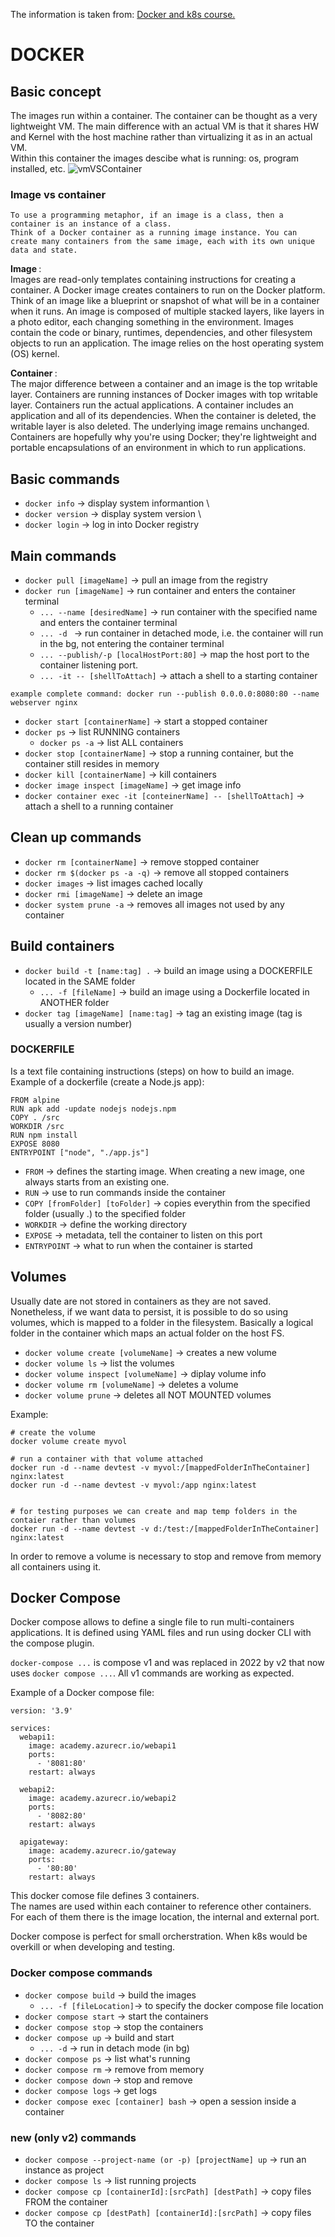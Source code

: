 The information is taken from: [Docker and k8s course.](https://www.youtube.com/watch?v=kTp5xUtcalw&t=1724s&ab_channel=freeCodeCamp.org)
# DOCKER 
## Basic concept 
The images run within a container. The container can be thought as a very lightweight VM. The main difference with an actual VM is that it shares HW and Kernel with the host machine rather than virtualizing it as in an actual VM. \
Within this container the images descibe what is running: os, program installed, etc.
![vmVSContainer](images/containerVSvm.png)

### Image vs container
```
To use a programming metaphor, if an image is a class, then a container is an instance of a class.
Think of a Docker container as a running image instance. You can create many containers from the same image, each with its own unique data and state.
```
<strong> Image </strong>:  
Images are read-only templates containing instructions for creating a container. A Docker image creates containers to run on the Docker platform.
Think of an image like a blueprint or snapshot of what will be in a container when it runs.
An image is composed of multiple stacked layers, like layers in a photo editor, each changing something in the environment. Images contain the code or binary, runtimes, dependencies, and other filesystem objects to run an application. The image relies on the host operating system (OS) kernel.  

<strong> Container </strong>:  
The major difference between a container and an image is the top writable layer. Containers are running instances of Docker images with top writable layer. Containers run the actual applications. A container includes an application and all of its dependencies. When the container is deleted, the writable layer is also deleted. The underlying image remains unchanged. Containers are hopefully why you're using Docker; they're lightweight and portable encapsulations of an environment in which to run applications.



## Basic commands
- `docker info` -> display system informantion \
- `docker version` -> display system version \
- `docker login` -> log in into Docker registry 

## Main commands 
- `docker pull [imageName]` -> pull an image from the registry  
- `docker run [imageName]` -> run container and enters the container terminal  
  - `... --name [desiredName]` -> run container with the specified name and enters the container terminal  
  - `... -d ` -> run container in detached mode, i.e. the container will run in the bg, not entering the container terminal  
  - `... --publish/-p [localHostPort:80]` -> map the host port to the container listening port.  
  -  `... -it -- [shellToAttach]` -> attach a shell to a starting container
```
example complete command: docker run --publish 0.0.0.0:8080:80 --name webserver nginx
```  

- `docker start [containerName]` -> start a stopped container  
- `docker ps` -> list RUNNING containers  
  - `docker ps -a` -> list ALL containers  
- `docker stop [containerName]` -> stop a running container, but the container still resides in memory  
- `docker kill [containerName]` -> kill containers  
- `docker image inspect [imageName]` -> get image info  
- `docker container exec -it [conteinerName] -- [shellToAttach]` -> attach a shell to a running container

## Clean up commands
- `docker rm [containerName]` -> remove stopped container
- `docker rm $(docker ps -a -q)` -> remove all stopped containers
- `docker images` -> list images cached locally
- `docker rmi [imageName]` -> delete an image
- `docker system prune -a` -> removes all images not used by any container

## Build containers
- `docker build -t [name:tag] .` -> build an image using a DOCKERFILE located in the SAME folder
  - `... -f [fileName]` -> build an image using a Dockerfile located in ANOTHER folder
- `docker tag [imageName] [name:tag]` -> tag an existing image (tag is usually a version number)

### DOCKERFILE
Is a text file containing instructions (steps) on how to build an image.
Example of a dockerfile (create a Node.js app):
```
FROM alpine 
RUN apk add -update nodejs nodejs.npm
COPY . /src
WORKDIR /src
RUN npm install
EXPOSE 8080
ENTRYPOINT ["node", "./app.js"]
```
- `FROM` -> defines the starting image. When creating a new image, one always starts from an existing one. 
- `RUN` -> use to run commands inside the container
- `COPY [fromFolder] [toFolder]` -> copies everythin from the specified folder (usually .) to the specified folder
- `WORKDIR` -> define the working directory
- `EXPOSE` -> metadata, tell the container to listen on this port
- `ENTRYPOINT` -> what to run when the container is started

## Volumes
Usually date are not stored in containers as they are not saved.  
Nonetheless, if we want data to persist, it is possible to do so using volumes, which is mapped to a folder in the filesystem. Basically a logical folder in the container which maps an actual folder on the host FS.

- `docker volume create [volumeName]` -> creates a new volume
- `docker volume ls` -> list the volumes
- `docker volume inspect [volumeName]` -> diplay volume info
- `docker volume rm [volumeName]` -> deletes a volume
- `docker volume prune` -> deletes all NOT MOUNTED volumes  
  
Example:
```
# create the volume
docker volume create myvol

# run a container with that volume attached
docker run -d --name devtest -v myvol:/[mappedFolderInTheContainer] nginx:latest
docker run -d --name devtest -v myvol:/app nginx:latest


# for testing purposes we can create and map temp folders in the contaier rather than volumes
docker run -d --name devtest -v d:/test:/[mappedFolderInTheContainer] nginx:latest
```

In order to remove a volume is necessary to stop and remove from memory all containers using it. 

## Docker Compose
Docker compose allows to define a single file to run multi-containers applications. It is defined using YAML files and run using docker CLI with the compose plugin.

`docker-compose ...` is compose v1 and was replaced in 2022 by v2 that now uses `docker compose ...`. All v1 commands are working as expected.

Example of a Docker compose file:
```
version: '3.9'

services: 
  webapi1:
    image: academy.azurecr.io/webapi1
    ports:
      - '8081:80'
    restart: always
  
  webapi2:
    image: academy.azurecr.io/webapi2
    ports:
      - '8082:80'
    restart: always
  
  apigateway:
    image: academy.azurecr.io/gateway
    ports:
      - '80:80'
    restart: always
```
This docker comose file defines 3 containers.  
The names are used within each container to reference other containers. For each of them there is the image location, the internal and external port. 

Docker compose is perfect for small orcherstration. When k8s would be overkill or when developing and testing.

### Docker compose commands
- `docker compose build` -> build the images
  - `... -f [fileLocation]`-> to specify the docker compose file location
- `docker compose start` -> start the containers
- `docker compose stop` -> stop the containers
- `docker compose up` -> build and start
  - `... -d` -> run in detach mode (in bg)
- `docker compose ps` -> list what's running
- `docker compose rm` -> remove from memory
- `docker compose down` -> stop and remove
- `docker compose logs` -> get logs
- `docker compose exec [container] bash` -> open a session inside a container

### new (only v2) commands
- `docker compose --project-name (or -p) [projectName] up` -> run an instance as project
- `docker compose ls` -> list running projects
- `docker compose cp [containerId]:[srcPath] [destPath]` -> copy files FROM the container
- `docker compose cp [destPath] [containerId]:[srcPath]` -> copy files TO the container
  